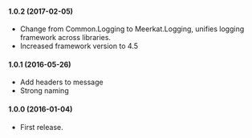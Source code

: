 #### 1.0.2 (2017-02-05)
* Change from Common.Logging to Meerkat.Logging, unifies logging framework across libraries.
* Increased framework version to 4.5

#### 1.0.1 (2016-05-26)
* Add headers to message
* Strong naming

#### 1.0.0 (2016-01-04)
* First release.